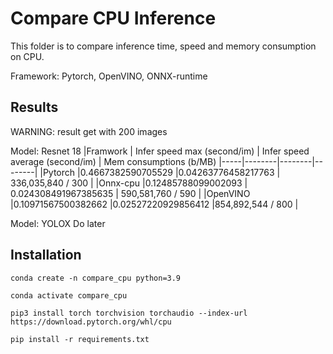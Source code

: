 # Compare CPU Inference
This folder is to compare inference time, speed and memory consumption on CPU. 

Framework: Pytorch, OpenVINO, ONNX-runtime

## Results
WARNING: result get with 200 images

Model: Resnet 18
|Framwork | Infer speed max (second/im) | Infer speed average (second/im) | Mem consumptions (b/MB)
|-----|--------|--------|--------|
|Pytorch   |0.4667382590705529      |0.04263776458217763      | 336,035,840  / 300      |
|Onnx-cpu  |0.12485788099002093       | 0.024308491967385635       | 590,581,760 / 590      |
|OpenVINO  |0.10971567500382662      |0.02527220929856412      |854,892,544 / 800     |


Model: YOLOX
Do later

## Installation
```
conda create -n compare_cpu python=3.9
```

```
conda activate compare_cpu
```

```
pip3 install torch torchvision torchaudio --index-url https://download.pytorch.org/whl/cpu
```

```
pip install -r requirements.txt
```